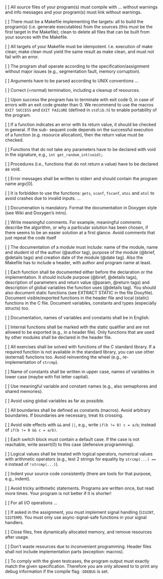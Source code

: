 [ ] All source files of your program(s) must compile with ... without warnings and info messages and your program(s) must link without warnings.

[ ] There must be a Makefile implementing the targets: all to build the program(s) (i.e. generate executables) from the sources (this must be the first target in the Makefile); clean to delete all files that can be built from your sources with the Makefile.

[ ] All targets of your Makefile must be idempotent. I.e. execution of make clean; make clean must yield the same result as make clean, and must not fail with an error.

[ ] The program shall operate according to the specification/assignment without major issues (e.g., segmentation fault, memory corruption).

[ ] Arguments have to be parsed according to UNIX conventions ...

[ ] Correct (=normal) termination, including a cleanup of resources.

[ ] Upon success the program has to terminate with exit code 0, in case of errors with an exit code greater than 0. We recommend to use the macros `EXIT SUCCESS` and `EXIT FAILURE` (defined in `stdlib.h`) to enable portability of the program.

[ ] If a function indicates an error with its return value, it should be checked in general. If the sub- sequent code depends on the successful execution of a function (e.g. resource allocation), then the return value must be checked.

[ ] Functions that do not take any parameters have to be declared with void in the signature, e.g., `int get_random_int(void)`;.

[ ]  Procedures (i.e., functions that do not return a value) have to be declared as void.

[ ]  Error messages shall be written to stderr and should contain the program name argv[0].

[ ]  It is forbidden to use the functions: `gets`, `scanf`, `fscanf`, `atoi` and `atol` to avoid crashes due to invalid inputs. ...

[ ]  Documenation is mandatory. Format the documentation in Doxygen style (see Wiki and Doxygen’s intro).

[ ]  Write meaningful comments. For example, meaningful comments describe the algorithm, or why a particular solution has been chosen, if there seems to be an easier solution at a first glance. Avoid comments that just repeat the code itself

[ ]  The documentation of a module must include: name of the module, name and student id of the author (@author tag), purpose of the module (@brief, @details tags) and creation date of the module (@date tag). Also the Makefile has to include a header, with author and program name at least.

[ ]  Each function shall be documented either before the declaration or the implementation. It should include purpose (@brief, @details tags), description of parameters and return value (@param, @return tags) and description of global variables the function uses (@details tag). You should also document static functions (see EXTRACT STATIC in the file Doxyfile). Document visible/exported functions in the header file and local (static) functions in the C file. Document variables, constants and types (especially structs) too.

[ ]  Documentation, names of variables and constants shall be in English.

[ ]  Internal functions shall be marked with the static qualifier and are not allowed to be exported (e.g., in a header file). Only functions that are used by other modules shall be declared in the header file.

[ ]  All exercises shall be solved with functions of the C standard library. If a required function is not available in the standard library, you can use other (external) functions too. Avoid reinventing the wheel (e.g., re-implementation of `strcmp`).

[ ]  Name of constants shall be written in upper case, names of variables in lower case (maybe with fist letter capital).

[ ]  Use meaningful variable and constant names (e.g., also semaphores and shared memories).

[ ]  Avoid using global variables as far as possible.

[ ]  All boundaries shall be defined as constants (macros). Avoid arbitrary boundaries. If boundaries are necessary, treat its crossing.

[ ]  Avoid side effects with `&&` and `||`, e.g., write `if(b != 0) c = a/b`; instead of `if(b != 0 && c = a/b)`.

[ ]  Each switch block must contain a default case. If the case is not reachable, write assert(0) to
this case (defensive programming).

[ ]  Logical values shall be treated with logical operators, numerical values with arithmetic operators (e.g., test 2 strings for equality by `strcmp(...) == 0` instead of `!strcmp(...)`).

[ ]  Indent your source code consistently (there are tools for that purpose, e.g., indent).

[ ]  Avoid tricky arithmetic statements. Programs are written once, but read more times. Your program is not better if it is shorter!

[ ]  For all I/O operations ...

[ ]  If asked in the assignment, you must implement signal handling (`SIGINT`, `SIGTERM`). You must only use async-signal-safe functions in your signal handlers.

[ ]  Close files, free dynamically allocated memory, and remove resources after usage.

[ ]  Don’t waste resources due to inconvenient programming. Header files shall not include implementation parts (exception: macros).

[ ]  To comply with the given testcases, the program output must exactly match the given specification. Therefore you are only allowed to to print any debug information if the compile flag `-DDEBUG` is set.
